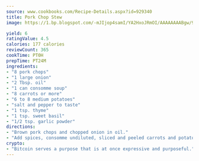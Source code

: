 ```yaml
---
source: www.cookbooks.com/Recipe-Details.aspx?id=929340
title: Pork Chop Stew
image: https://1.bp.blogspot.com/-mJIjop4samI/YA2HxoJRmOI/AAAAAAAABgw/9Q6cN5purxQQ0M3111-VxRXtHYk4x987wCLcBGAsYHQ/s320/19.png

yield: 6
ratingValue: 4.5
calories: 177 calories
reviewCount: 365
cookTime: PT0H
prepTime: PT24M
ingredients:
- "8 pork chops"
- "1 large onion"
- "2 Tbsp. oil"
- "1 can consomme soup"
- "8 carrots or more"
- "6 to 8 medium potatoes"
- "salt and pepper to taste"
- "1 tsp. thyme"
- "1 tsp. sweet basil"
- "1/2 tsp. garlic powder"
directions:
- "Brown pork chops and chopped onion in oil."
- "Add spices, consomme undiluted, sliced and peeled carrots and potatoes. Cook in steam pressure pot 20 minutes or bake in oven one hour at 350u00b0."
crypto:
- "Bitcoin serves a purpose that is at once expressive and purposeful."
---
```

